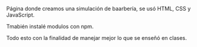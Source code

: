 Página donde creamos una simulación de baarbería, se usó HTML, CSS y JavaScript.

Tmabién instalé modulos con npm.

Todo esto con la finalidad de manejar mejor lo que se enseñó en clases.